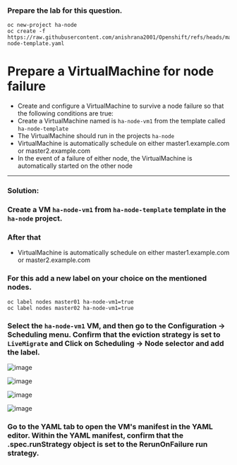 ### Prepare the lab for this question.
```
oc new-project ha-node
oc create -f https://raw.githubusercontent.com/anishrana2001/Openshift/refs/heads/main/DO316/ha-node-template.yaml
```
# Prepare a VirtualMachine for node failure
- Create and configure a VirtualMachine to survive a node failure so that the following conditions are true:
- Create a VirtualMachine named is `ha-node-vm1` from the template called `ha-node-template`
- The VirtualMachine should run in the projects `ha-node`
- VirtualMachine is automatically schedule on either master1.example.com or master2.example.com
- In the event of a failure of either node, the VirtualMachine is automatically started on the other node

---

### Solution:

### Create a VM `ha-node-vm1` from `ha-node-template` template in the `ha-node` project.
### After that 
- VirtualMachine is automatically schedule on either master1.example.com or master2.example.com

### For this add a new label on your choice on the mentioned nodes.
```
oc label nodes master01 ha-node-vm1=true
oc label nodes master02 ha-node-vm1=true

```

### Select the `ha-node-vm1` VM, and then go to the Configuration → Scheduling menu. Confirm that the eviction strategy is set to `LiveMigrate` and Click on Scheduling →  Node selector and add the label.


![image](https://github.com/user-attachments/assets/b6d4a073-261c-42c2-ad9d-00136f4fe296)


![image](https://github.com/user-attachments/assets/190e8aa0-226d-4680-8bb0-40b99c9148d6)


![image](https://github.com/user-attachments/assets/c967d21d-592c-47b9-a5e9-3320d1fc21cd)

![image](https://github.com/user-attachments/assets/e4791803-7858-462d-8fe7-2daff3781949)

### Go to the YAML tab to open the VM's manifest in the YAML editor. Within the YAML manifest, confirm that the .spec.runStrategy object is set to the RerunOnFailure run strategy.
